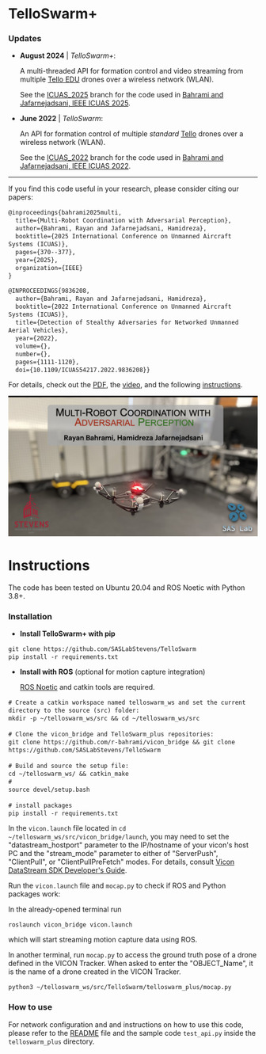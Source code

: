 # TelloSwarm+


### Updates 

- **August 2024** | *TelloSwarm+*:

  A multi-threaded API for formation control and video streaming from multiple [Tello EDU](https://www.ryzerobotics.com/tello-edu) drones over a wireless network (WLAN).

  See the [ICUAS_2025](https://github.com/SASLabStevens/TelloSwarm/tree/ICUAS_2025) branch for the code used in [Bahrami and Jafarnejadsani, IEEE ICUAS 2025](https://ieeexplore.ieee.org/abstract/document/11007832).

- **June 2022** | *TelloSwarm*:

  An API for formation control of multiple *standard* [Tello](https://www.ryzerobotics.com/tello) drones over a wireless network (WLAN).
  
  See the [ICUAS_2022](https://github.com/SASLabStevens/TelloSwarm/tree/ICUAS_2022) branch for the code used in [Bahrami and Jafarnejadsani, IEEE ICUAS 2022](https://ieeexplore.ieee.org/abstract/document/9836208).
---

If you find this code useful in your research, please consider citing our papers:

```
@inproceedings{bahrami2025multi,
  title={Multi-Robot Coordination with Adversarial Perception},
  author={Bahrami, Rayan and Jafarnejadsani, Hamidreza},
  booktitle={2025 International Conference on Unmanned Aircraft Systems (ICUAS)},
  pages={370--377},
  year={2025},
  organization={IEEE}
}
```

```
@INPROCEEDINGS{9836208,
  author={Bahrami, Rayan and Jafarnejadsani, Hamidreza},
  booktitle={2022 International Conference on Unmanned Aircraft Systems (ICUAS)}, 
  title={Detection of Stealthy Adversaries for Networked Unmanned Aerial Vehicles}, 
  year={2022},
  volume={},
  number={},
  pages={1111-1120},
  doi={10.1109/ICUAS54217.2022.9836208}}
```
For details, check out the [PDF](https://arxiv.org/abs/2202.09661), the [video](https://youtu.be/lVT_muezKLU), and the following [instructions](#instructions).

<p align="center">
<a href="https://vimeo.com/1073774001">
  <img src="media/thumbnail_ICUAS2025.jpeg" width="640" alt="MRC">
</a>
</p>

# Instructions

The code has been tested on Ubuntu 20.04 and ROS Noetic with Python 3.8+.

### Installation

- **Install TelloSwarm+ with pip**
```
git clone https://github.com/SASLabStevens/TelloSwarm
pip install -r requirements.txt
  ```

- **Install with ROS** (optional for motion capture integration)

  [ROS Noetic](http://wiki.ros.org/noetic/Installation/Ubuntu) and catkin tools are required.

```
# Create a catkin workspace named telloswarm_ws and set the current directory to the source (src) folder: 
mkdir -p ~/telloswarm_ws/src && cd ~/telloswarm_ws/src

# Clone the vicon_bridge and TelloSwarm_plus repositories:
git clone https://github.com/r-bahrami/vicon_bridge && git clone https://github.com/SASLabStevens/TelloSwarm

# Build and source the setup file:
cd ~/telloswarm_ws/ && catkin_make
#
source devel/setup.bash

# install packages
pip install -r requirements.txt
```

  In the `vicon.launch` file located in `cd ~/telloswarm_ws/src/vicon_bridge/launch`, you may need to set the "datastream_hostport" parameter to the IP/hostname of your vicon's host PC and the "stream_mode" parameter to either of "ServerPush", "ClientPull", or "ClientPullPreFetch" modes. For details, consult [Vicon DataStream SDK Developer's Guide](https://docs.vicon.com/display/DSSDK111/DataStream+SDK+Documentation).

  Run the `vicon.launch` file and `mocap.py` to check if ROS and Python packages work:

  In the already-opened terminal run

```
roslaunch vicon_bridge vicon.launch
```

  which will start streaming motion capture data using ROS. 

  In another terminal, run `mocap.py` to access the ground truth pose of a drone defined in the VICON Tracker. When asked to enter the "OBJECT_Name", it is the name of a drone created in the VICON Tracker.
```
python3 ~/telloswarm_ws/src/TelloSwarm/telloswarm_plus/mocap.py 
```      

### How to use

For network configuration and and instructions on how to use this code, please refer to the [README](https://github.com/SASLabStevens/TelloSwarm/tree/main/telloswarm_plus) file and the sample code `test_api.py` inside the `telloswarm_plus` directory.
